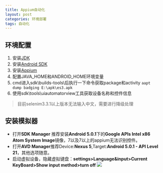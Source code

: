 ```yaml
---
title: Appium自动化
layout: post
categories: 环境部署
tags: 自动化
---
```

## 环境配置
1. 安装[JDK](http://www.oracle.com/technetwork/java/javase/downloads/jdk8-downloads-2133151.html)
2. 安装[Android SDK](https://android-sdk.en.softonic.com/)
3. 安装[Appium](http://appium.io/downloads.html)
4. 配置JAVA_HOME和ANDROID_HOME环境变量
5. cmd进入sdk\builds-tools\后执行一下命令获取package和activity
`aapt dump badging E:\apk\es3.apk`
6. 使用sdk\tools\uiautomatorview工具获取设备名称和控件信息

>目前selenim3.3.1以上版本无法输入中文，需要进行降级处理

## 安装模拟器
- 打开**SDK Manager** 推荐安装**Android 5.0.1**下的**Google APIs Intel x86 Atom System Image**镜像，7以及7以上的appium无法识别控件。
- 打开**AVD Manager**推荐Device:**Nexus 5**,Target:**Android 5.0.1 - API Level 21**，其他选项随意。
- 启动虚拟设备，隐藏虚拟键盘：**settings>Language&input>Current KeyBoard>Show input method>turn off**
![](https://uniim1.shutterfly.com/ng/services/mediarender/THISLIFE/021023659507/media/83151086800/small/1501843122/enhance) 
